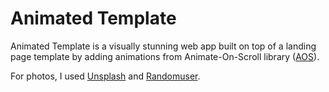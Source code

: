 # Animated Template

Animated Template is a visually stunning web app built on top of a landing page template by adding animations from Animate-On-Scroll library ([AOS](https://github.com/michalsnik/aos)).

For photos, I used [Unsplash](https://unsplash.com/) and [Randomuser](https://randomuser.me/).
